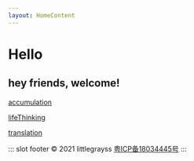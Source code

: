 ```yaml
---
layout: HomeContent
---
```

# Hello
## hey friends, welcome!


[accumulation](/accumulation/)

[lifeThinking](/lifeThinking/)

[translation](/translation/)

::: slot footer
© 2021 littlegrayss [粤ICP备18034445号](https://beian.miit.gov.cn)
:::






















